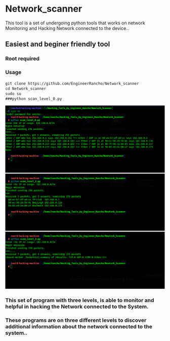 # Network_scanner
This tool is a set of undergoing python tools that works on network Monitoring and Hacking Network connected to the device..

## Easiest and beginer friendly tool

### Root required

### Usage
```
git clone https://github.com/EngineerRancho/Network_scanner
cd Network_scanner
sudo su
###python scan_level_0.py
```

![](.Screenshot_0.png)
![](.Screenshot_1.png)
![](.Screenshot_2.png)

### This set of program with three levels, is able to monitor and helpful in hacking the Network connected to the System.
### These programs are on three different levels to discover additional information about the network connected to the system..
